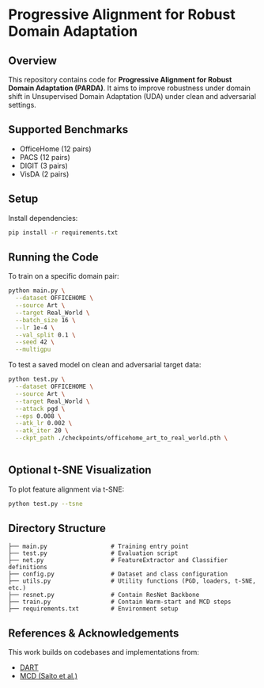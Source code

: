 # Progressive Alignment for Robust Domain Adaptation

## Overview

This repository contains code for **Progressive Alignment for Robust Domain Adaptation (PARDA)**. It aims to improve robustness under domain shift in Unsupervised Domain Adaptation (UDA) under clean and adversarial settings.


## Supported Benchmarks

* OfficeHome (12 pairs)
* PACS (12 pairs)
* DIGIT (3 pairs)
* VisDA (2 pairs)

## Setup

Install dependencies:

```bash
pip install -r requirements.txt
```


## Running the Code

To train on a specific domain pair:

```bash
python main.py \
  --dataset OFFICEHOME \
  --source Art \
  --target Real_World \
  --batch_size 16 \
  --lr 1e-4 \
  --val_split 0.1 \
  --seed 42 \
  --multigpu

```

To test a saved model on clean and adversarial target data:

```bash
python test.py \
  --dataset OFFICEHOME \
  --source Art \
  --target Real_World \
  --attack pgd \
  --eps 0.008 \
  --atk_lr 0.002 \
  --atk_iter 20 \
  --ckpt_path ./checkpoints/officehome_art_to_real_world.pth \
  

```



## Optional t-SNE Visualization

To plot feature alignment via t-SNE:

```bash
python test.py --tsne
```

## Directory Structure

```
├── main.py                  # Training entry point
├── test.py                  # Evaluation script
├── net.py                   # FeatureExtractor and Classifier definitions
├── config.py                # Dataset and class configuration
├── utils.py                 # Utility functions (PGD, loaders, t-SNE, etc.)
├── resnet.py                # Contain ResNet Backbone
├── train.py                 # Contain Warm-start and MCD steps
├── requirements.txt         # Environment setup
```

## References & Acknowledgements

This work builds on codebases and implementations from:

* [DART](https://github.com/google-research/domain-robust)
* [MCD (Saito et al.)](https://github.com/mil-tokyo/MCD_DA)
